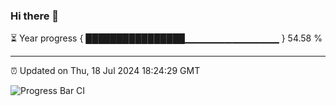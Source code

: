 ### Hi there 👋

⏳ Year progress { ████████████████▁▁▁▁▁▁▁▁▁▁▁▁▁▁ } 54.58 %

---

⏰ Updated on Thu, 18 Jul 2024 18:24:29 GMT

![Progress Bar CI](https://github.com/liununu/liununu/workflows/Progress%20Bar%20CI/badge.svg)
